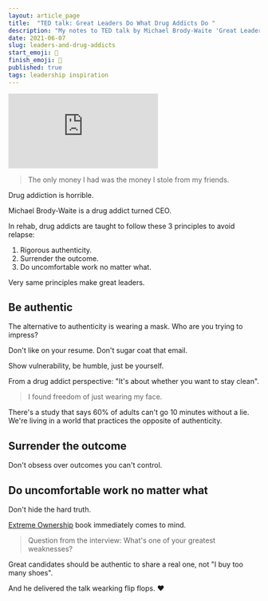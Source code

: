 ```yaml
---
layout: article_page
title:  "TED talk: Great Leaders Do What Drug Addicts Do "
description: "My notes to TED talk by Michael Brody-Waite 'Great Leaders Do What Drug Addicts Do'"
date: 2021-06-07
slug: leaders-and-drug-addicts
start_emoji: 💉
finish_emoji: 💪
published: true
tags: leadership inspiration
---
```


<div class="youtube-video">
  <iframe src="https://www.youtube.com/embed/UUnRKf2CemA" title="YouTube video player" frameborder="0" allow="accelerometer; autoplay; clipboard-write; encrypted-media; gyroscope; picture-in-picture" allowfullscreen class="youtube-video__iframe"></iframe>
</div>

> The only money I had was the money I stole from my friends.

Drug addiction is horrible.

Michael Brody-Waite is a drug addict turned CEO.

In rehab, drug addicts are taught to follow these 3 principles to avoid relapse:

1. Rigorous authenticity.
2. Surrender the outcome.
3. Do uncomfortable work no matter what.

Very same principles make great leaders.

## Be authentic

The alternative to authenticity is wearing a mask. Who are you trying to impress?

Don't like on your resume. Don't sugar coat that email.

Show vulnerability, be humble, just be yourself.

From a drug addict perspective: "It's about whether you want to stay clean".

> I found freedom of just wearing my face.

There's a study that says 60% of adults can't go 10 minutes without a lie. We're living in a world that practices the opposite of authenticity.

## Surrender the outcome

Don't obsess over outcomes you can't control.

## Do uncomfortable work no matter what

Don't hide the hard truth.

[Extreme Ownership](https://www.goodreads.com/book/show/23848190-extreme-ownership) book immediately comes to mind.

> Question from the interview: What's one of your greatest weaknesses?

Great candidates should be authentic to share a real one, not "I buy too many shoes".

And he delivered the talk wearking flip flops. ❤️

